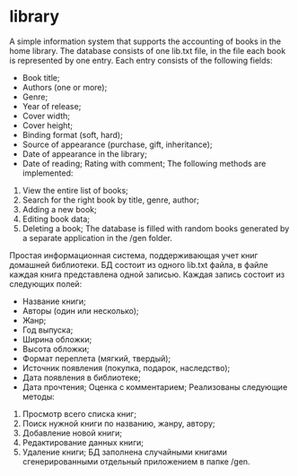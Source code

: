 # library
A  simple information system that supports the accounting of books in the home library.
The database consists of one lib.txt file, in the file each book is represented by one entry.
Each entry consists of the following fields:
- Book title;
- Authors (one or more);
- Genre;
- Year of release;
- Cover width;
- Cover height;
- Binding format (soft, hard);
- Source of appearance (purchase, gift, inheritance);
- Date of appearance in the library;
- Date of reading; Rating with comment;
The following methods are implemented:
1. View the entire list of books;
2. Search for the right book by title, genre, author;
3. Adding a new book;
4. Editing book data;
5. Deleting a book;
The database is filled with random books generated by a separate application in the /gen folder.

Простая информационная система, поддерживающая учет книг домашней библиотеки.
БД состоит из одного lib.txt файла, в файле каждая книга представлена одной записью.
Каждая запись состоит из следующих полей:
- Название книги;
- Авторы (один или несколько);
- Жанр;
- Год выпуска;
- Ширина обложки;
- Высота обложки;
- Формат переплета (мягкий, твердый);
- Источник появления (покупка, подарок, наследство);
- Дата появления в библиотеке;
- Дата прочтения; Оценка c комментарием;
Реализованы следующие методы:
1. Просмотр всего списка книг;
2. Поиск нужной книги по названию, жанру, автору;
3. Добавление новой книги;
4. Редактирование данных книги;
5. Удаление книги;
БД заполнена случайными книгами сгенерированными отдельный приложением в папке /gen.
